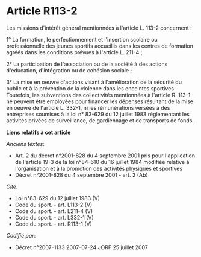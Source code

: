 # Article R113-2

Les missions d'intérêt général mentionnées à l'article L. 113-2 concernent : 

1° La formation, le perfectionnement et l'insertion scolaire ou professionnelle des jeunes sportifs accueillis dans les
centres de formation agréés dans les conditions prévues à l'article L. 211-4 ; 

2° La participation de l'association ou de la société à des actions d'éducation, d'intégration ou de cohésion sociale ; 

3° La mise en oeuvre d'actions visant à l'amélioration de la sécurité du public et à la prévention de la violence dans les
enceintes sportives. Toutefois, les subventions des collectivités mentionnées à l'article R. 113-1 ne peuvent être employées
pour financer les dépenses résultant de la mise en oeuvre de l'article L. 332-1, ni les rémunérations versées à des
entreprises soumises à la loi n° 83-629 du 12 juillet 1983 réglementant les activités privées de surveillance, de gardiennage
et de transports de fonds.

**Liens relatifs à cet article**

_Anciens textes_:

  - Art. 2 du décret n°2001-828 du 4 septembre 2001 pris pour l'application de l'article 19-3 de la loi n°84-610 du 16 juillet 1984 modifiée relative à l'organisation et à la promotion des activités physiques et sportives
  - Décret n°2001-828 du 4 septembre 2001 - art. 2 (Ab)

_Cite_:

  - Loi n°83-629 du 12 juillet 1983 (V)
  - Code du sport. - art. L113-2 (V)
  - Code du sport. - art. L211-4 (V)
  - Code du sport. - art. L332-1 (V)
  - Code du sport. - art. R113-1 (V)

_Codifié par_:

  - Décret n°2007-1133 2007-07-24 JORF 25 juillet 2007
